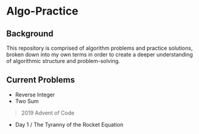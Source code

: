 # Algo-Practice

## Background
This repository is comprised of algorithm problems and practice solutions, broken down into my own terms in order to create a deeper understanding of algorithmic structure and problem-solving.

## Current Problems
- Reverse Integer
- Two Sum
> 2019 Advent of Code
- Day 1 / The Tyranny of the Rocket Equation
